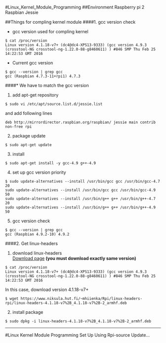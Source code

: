 #Linux_Kernel_Module_Programming
##Environment
Raspberry pi 2  
Raspbian Jessie

##Things for compling kernel module
####1. gcc version check
- gcc version used for compling kernel  

```
$ cat /proc/version
Linux version 4.1.18-v7+ (dc4@dc4-XPS13-9333) (gcc version 4.9.3 (crosstool-NG crosstool-ng-1.22.0-88-g8460611) ) #846 SMP Thu Feb 25 14:22:53 GMT 2016
```
- Current gcc version

```
$ gcc --version | grep gcc
gcc (Raspbian 4.7.3-11+rpi1) 4.7.3
```

####* We have to match the gcc version
1) add apt-get repository

```
$ sudo vi /etc/apt/source.list.d/jessie.list
```
and add following lines     

```
deb http://mirrordirector.raspbian.org/raspbian/ jessie main contrib non-free rpi
```

2) package update

```
$ sudo apt-get update
```

3) install

```
$ sudo apt-get install -y gcc-4.9 g++-4.9
```

4) set up gcc version priority

```
$ sudo update-alternatives --install /usr/bin/gcc gcc /usr/bin/gcc-4.7 20
sudo update-alternatives --install /usr/bin/gcc gcc /usr/bin/gcc-4.9 50
sudo update-alternatives --install /usr/bin/g++ g++ /usr/bin/g++-4.7 20
sudo update-alternatives --install /usr/bin/g++ g++ /usr/bin/g++-4.9 50
```

5) gcc version check

```
$ gcc --version | grep gcc
gcc (Raspbian 4.9.2-10) 4.9.2
```

####2. Get linux-headers
1) download linux-headers  
[Download page](https://www.niksula.hut.fi/~mhiienka/Rpi/linux-headers-rpi/) **(you must download exactly same version)**  

```
$ cat /proc/version
Linux version 4.1.18-v7+ (dc4@dc4-XPS13-9333) (gcc version 4.9.3 (crosstool-NG crosstool-ng-1.22.0-88-g8460611) ) #846 SMP Thu Feb 25 14:22:53 GMT 2016
```
In this case, download version 4.1.18-v7+  

```
$ wget https://www.niksula.hut.fi/~mhiienka/Rpi/linux-headers-rpi/linux-headers-4.1.18-v7%2B_4.1.18-v7%2B-2_armhf.deb
```
2) install package

```
$ sudo dpkg -i linux-headers-4.1.18-v7%2B_4.1.18-v7%2B-2_armhf.deb
```

---
#Linux Kernel Module Programming Set Up Using Rpi-source
Update...
